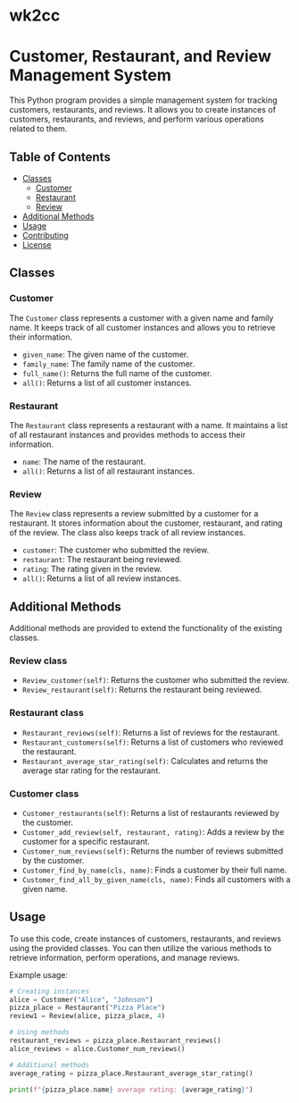 # wk2cc
# Customer, Restaurant, and Review Management System

This Python program provides a simple management system for tracking customers, restaurants, and reviews. It allows you to create instances of customers, restaurants, and reviews, and perform various operations related to them.

## Table of Contents

- [Classes](#classes)
  - [Customer](#customer)
  - [Restaurant](#restaurant)
  - [Review](#review)
- [Additional Methods](#additional-methods)
- [Usage](#usage)
- [Contributing](#contributing)
- [License](#license)

## Classes

### Customer

The `Customer` class represents a customer with a given name and family name. It keeps track of all customer instances and allows you to retrieve their information.

- `given_name`: The given name of the customer.
- `family_name`: The family name of the customer.
- `full_name()`: Returns the full name of the customer.
- `all()`: Returns a list of all customer instances.

### Restaurant

The `Restaurant` class represents a restaurant with a name. It maintains a list of all restaurant instances and provides methods to access their information.

- `name`: The name of the restaurant.
- `all()`: Returns a list of all restaurant instances.

### Review

The `Review` class represents a review submitted by a customer for a restaurant. It stores information about the customer, restaurant, and rating of the review. The class also keeps track of all review instances.

- `customer`: The customer who submitted the review.
- `restaurant`: The restaurant being reviewed.
- `rating`: The rating given in the review.
- `all()`: Returns a list of all review instances.

## Additional Methods

Additional methods are provided to extend the functionality of the existing classes.

### Review class

- `Review_customer(self)`: Returns the customer who submitted the review.
- `Review_restaurant(self)`: Returns the restaurant being reviewed.

### Restaurant class

- `Restaurant_reviews(self)`: Returns a list of reviews for the restaurant.
- `Restaurant_customers(self)`: Returns a list of customers who reviewed the restaurant.
- `Restaurant_average_star_rating(self)`: Calculates and returns the average star rating for the restaurant.

### Customer class

- `Customer_restaurants(self)`: Returns a list of restaurants reviewed by the customer.
- `Customer_add_review(self, restaurant, rating)`: Adds a review by the customer for a specific restaurant.
- `Customer_num_reviews(self)`: Returns the number of reviews submitted by the customer.
- `Customer_find_by_name(cls, name)`: Finds a customer by their full name.
- `Customer_find_all_by_given_name(cls, name)`: Finds all customers with a given name.

## Usage

To use this code, create instances of customers, restaurants, and reviews using the provided classes. You can then utilize the various methods to retrieve information, perform operations, and manage reviews.

Example usage:

```python
# Creating instances
alice = Customer("Alice", "Johnson")
pizza_place = Restaurant("Pizza Place")
review1 = Review(alice, pizza_place, 4)

# Using methods
restaurant_reviews = pizza_place.Restaurant_reviews()
alice_reviews = alice.Customer_num_reviews()

# Additional methods
average_rating = pizza_place.Restaurant_average_star_rating()

print(f"{pizza_place.name} average rating: {average_rating}")
